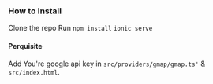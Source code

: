 ### How to Install

Clone the repo
Run `npm install`
`ionic serve`

#### Perquisite

Add You're google api key in `src/providers/gmap/gmap.ts'`
& `src/index.html`.
